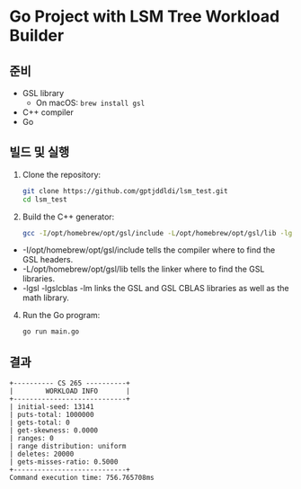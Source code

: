 # Go Project with LSM Tree Workload Builder

## 준비

- GSL library
    - On macOS: `brew install gsl`
- C++ compiler
- Go

## 빌드 및 실행

1. Clone the repository:
    ```sh
    git clone https://github.com/gptjddldi/lsm_test.git
    cd lsm_test
    ```

2. Build the C++ generator:
    ```sh
    gcc -I/opt/homebrew/opt/gsl/include -L/opt/homebrew/opt/gsl/lib -lgsl -lgslcblas -lm generator/generator.c -o generator1
    ```
- -I/opt/homebrew/opt/gsl/include tells the compiler where to find the GSL headers.
- -L/opt/homebrew/opt/gsl/lib tells the linker where to find the GSL libraries.
- -lgsl -lgslcblas -lm links the GSL and GSL CBLAS libraries as well as the math library.

4. Run the Go program:
    ```sh
    go run main.go
    ```

## 결과

``` shell
+---------- CS 265 ----------+
|        WORKLOAD INFO       |
+----------------------------+
| initial-seed: 13141
| puts-total: 1000000
| gets-total: 0
| get-skewness: 0.0000
| ranges: 0
| range distribution: uniform
| deletes: 20000
| gets-misses-ratio: 0.5000
+----------------------------+
Command execution time: 756.765708ms
```